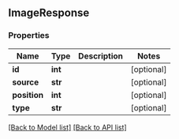 ## ImageResponse

### Properties
Name | Type | Description | Notes
------------ | ------------- | ------------- | -------------
**id** | **int** |  | [optional] 
**source** | **str** |  | [optional] 
**position** | **int** |  | [optional] 
**type** | **str** |  | [optional] 

[[Back to Model list]](#documentation-for-models) [[Back to API list]](#documentation-for-api-endpoints)


